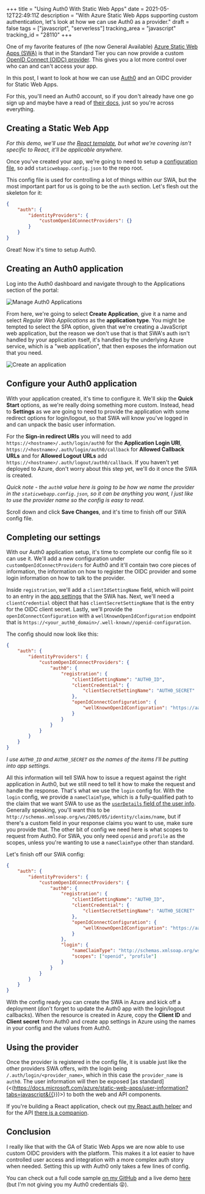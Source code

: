 +++
title = "Using Auth0 With Static Web Apps"
date = 2021-05-12T22:49:11Z
description = "With Azure Static Web Apps supporting custom authentication, let's look at how we can use Auth0 as a provider."
draft = false
tags = ["javascript", "serverless"]
tracking_area = "javascript"
tracking_id = "28110"
+++

One of my favorite features of (the now General Available) [Azure Static Web Apps (SWA)](https://docs.microsoft.com/azure/static-web-apps/?{{<cda>}}) is that in the Standard Tier you can now provide a custom [OpenID Connect (OIDC) provider](https://docs.microsoft.com/azure/static-web-apps/authentication-custom?tabs=aad&{{<cda>}}). This gives you a lot more control over who can and can't access your app.

In this post, I want to look at how we can use [Auth0](https://auth0.com/) and an OIDC provider for Static Web Apps.

For this, you'll need an Auth0 account, so if you don't already have one go sign up and maybe have a read of [their docs](https://auth0.com/docs/), just so you're across everything.

## Creating a Static Web App

_For this demo, we'll use the [React template](https://github.com/aaronpowell/aswa-react-template), but what we're covering isn't specific to React, it'll be applicable anywhere._

Once you've created your app, we're going to need to setup a [configuration file](https://docs.microsoft.com/azure/static-web-apps/configuration?{{<cda>}}), so add `staticwebapp.config.json` to the repo root.

This config file is used for controlling a lot of things within our SWA, but the most important part for us is going to be the `auth` section. Let's flesh out the skeleton for it:

```json
{
    "auth": {
        "identityProviders": {
            "customOpenIdConnectProviders": {}
        }
    }
}
```

Great! Now it's time to setup Auth0.

## Creating an Auth0 application

Log into the Auth0 dashboard and navigate through to the Applications section of the portal:

![Manage Auth0 Applications](/images/swa-auth-auth0/001.png)

From here, we're going to select **Create Application**, give it a name and select _Regular Web Applications_ as the **application type**. You might be tempted to select the SPA option, given that we're creating a JavaScript web application, but the reason we don't use that is that SWA's auth isn't handled by your application itself, it's handled by the underlying Azure service, which is a "web application", that then exposes the information out that you need.

![Create an application](/images/swa-auth-auth0/002.png)

## Configure your Auth0 application

With your application created, it's time to configure it. We'll skip the **Quick Start** options, as we're really doing something more custom. Instead, head to **Settings** as we are going to need to provide the application with some redirect options for login/logout, so that SWA will know you've logged in and can unpack the basic user information.

For the **Sign-in redirect URIs** you will need to add `https://<hostname>/.auth/login/auth0` for the **Application Login URI**, `https://<hostname>/.auth/login/auth0/callback` for **Allowed Callback URLs** and for **Allowed Logout URLs** add `https://<hostname>/.auth/logout/auth0/callback`. If you haven't yet deployed to Azure, don't worry about this step yet, we'll do it once the SWA is created.

_Quick note - the `auth0` value here is going to be how we name the provider in the `staticwebapp.config.json`, so it can be anything you want, I just like to use the provider name so the config is easy to read._

Scroll down and click **Save Changes**, and it's time to finish off our SWA config file.

## Completing our settings

With our Auth0 application setup, it's time to complete our config file so it can use it. We'll add a new configuration under `customOpenIdConnectProviders` for Auth0 and it'll contain two core pieces of information, the information on how to register the OIDC provider and some login information on how to talk to the provider.

Inside `registration`, we'll add a `clientIdSettingName` field, which will point to an entry in the [app settings](https://docs.microsoft.com/azure/static-web-apps/application-settings?{{<cda>}}) that the SWA has. Next, we'll need a `clientCredential` object that has `clientSecretSettingName` that is the entry for the OIDC client secret. Lastly, we'll provide the `openIdConnectConfiguration` with a `wellKnownOpenIdConfiguration` endpoint that is `https://<your_auth0_domain>/.well-known//openid-configuration`.

The config should now look like this:

```json
{
    "auth": {
        "identityProviders": {
            "customOpenIdConnectProviders": {
                "auth0": {
                    "registration": {
                        "clientIdSettingName": "AUTH0_ID",
                        "clientCredential": {
                            "clientSecretSettingName": "AUTH0_SECRET"
                        },
                        "openIdConnectConfiguration": {
                            "wellKnownOpenIdConfiguration": "https://aaronpowell.au.auth0.com/.well-known/openid-configuration"
                        }
                    }
                }
            }
        }
    }
}
```

_I use `AUTH0_ID` and `AUTH0_SECRET` as the names of the items I'll be putting into app settings._

All this information will tell SWA how to issue a request against the right application in Auth0, but we still need to tell it how to make the request and handle the response. That's what we use the `login` config for. With the `login` config, we provide a `nameClaimType`, which is a fully-qualified path to the claim that we want SWA to use as the [`userDetails` field of the user info](https://docs.microsoft.com/azure/static-web-apps/user-information?tabs=javascript&{{<cda>}}). Generally speaking, you'll want this to be `http://schemas.xmlsoap.org/ws/2005/05/identity/claims/name`, but if there's a custom field in your response claims you want to use, make sure you provide that. The other bit of config we need here is what scopes to request from Auth0. For SWA, you only need `openid` and `profile` as the scopes, unless you're wanting to use a `nameClaimType` other than standard.

Let's finish off our SWA config:

```json
{
    "auth": {
        "identityProviders": {
            "customOpenIdConnectProviders": {
                "auth0": {
                    "registration": {
                        "clientIdSettingName": "AUTH0_ID",
                        "clientCredential": {
                            "clientSecretSettingName": "AUTH0_SECRET"
                        },
                        "openIdConnectConfiguration": {
                            "wellKnownOpenIdConfiguration": "https://aaronpowell.au.auth0.com/.well-known/openid-configuration"
                        }
                    },
                    "login": {
                        "nameClaimType": "http://schemas.xmlsoap.org/ws/2005/05/identity/claims/name",
                        "scopes": ["openid", "profile"]
                    }
                }
            }
        }
    }
}
```

With the config ready you can create the SWA in Azure and kick off a deployment (don't forget to update the Auth0 app with the login/logout callbacks). When the resource is created in Azure, copy the **Client ID** and **Client secret** from Auth0 and create app settings in Azure using the names in your config and the values from Auth0.

## Using the provider

Once the provider is registered in the config file, it is usable just like the other providers SWA offers, with the login being `/.auth/login/<provider_name>`, which in this case the `provider_name` is `auth0`. The user information will then be exposed [as standard](<(https://docs.microsoft.com/azure/static-web-apps/user-information?tabs=javascript&{{<cda>}})>) to both the web and API components.

If you're building a React application, check out [my React auth helper](https://www.npmjs.com/package/@aaronpowell/react-static-web-apps-auth) and for the API [there is a companion](https://www.npmjs.com/package/@aaronpowell/static-web-apps-api-auth).

## Conclusion

I really like that with the GA of Static Web Apps we are now able to use custom OIDC providers with the platform. This makes it a lot easier to have controlled user access and integration with a more complex auth story when needed. Setting this up with Auth0 only takes a few lines of config.

You can check out a full code sample [on my GitHub](https://github.com/aaronpowell/swa-custom-auth-auth0) and a live demo [here](https://white-desert-00c81d910.azurestaticapps.net) (but I'm not giving you my Auth0 credentials 😝).
